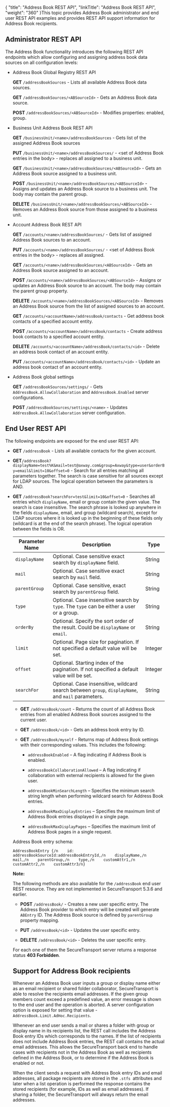 {
    "title": "Address Book REST API",
    "linkTitle": "Address Book REST API",
    "weight": "360"
}This topic provides Address Book administrator and end user REST API examples and provides REST API support information for Address Book recipients.

## Administrator REST API

The Address Book functionality introduces the following REST API endpoints which allow configuring and assigning address book data sources on all configuration levels:

-   Address Book Global Registry REST API  
    **GET** `/addressBookSources` - Lists all available Address Book data sources.  
    **GET** `/addressBookSources/<ABSourceId>` - Gets an Address Book data source.  
    **POST** `/addressBookSources/<ABSourceId>` - Modifies properties: enabled, group.
-   Business Unit Address Book REST API  
    **GET** `/businessUnit/<name>/addressBookSources` - Gets list of the assigned Address Book sources  
    **PUT** `/businessUnit/<name>/addressBookSources/` - &lt;set of Address Book entries in the body> - replaces all assigned to a business unit.  
    **GET** `/businessUnit/<name>/addressBookSources/<ABSourceId>` - Gets an Address Book source assigned to a business unit.  
    **POST** `/businessUnit/<name>/addressBookSources/<ABSourceId>` - Assigns and updates an Address Book source to a business unit. The body may contain the parent group.  
    **DELETE** `/businessUnit/<name>/addressBookSources/<ABSourceId>` - Removes an Address Book source from those assigned to a business unit.
-   Account Address Book REST API  
    **GET** `/accounts/<name>/addressBookSources/` - Gets list of assigned Address Book sources to an account.  
    **PUT** `/accounts/<name>/addressBookSources/` - &lt;set of Address Book entries in the body> - replaces all assigned.  
    **GET** `/accounts/<name>/addressBookSources/<ABSourceId>` - Gets an Address Book source assigned to an account.  
    **POST** `/accounts/<name>/addressBookSources/<ABSourceId>` - Assigns or updates an Address Book source to an account. The body may contain the parent group property.  
    **DELETE** `/accounts/<name>/addressBookSources/<ABSourceId>` - Removes an Address Book source from the list of assigned sources to an account.  
    **GET** `/accounts/<accountName>/addressBook/contacts` - Get address book contacts of a specified account entity.  
    **POST** `/accounts/<accountName>/addressBook/contacts` - Create address book contacts to a specified account entity.  
    **DELETE** `/accounts/<accountName>/addressBook/contacts/<id>` - Delete an address book contact of an account entity.  
    **PUT** `/accounts/<accountName>/addressBook/contacts/<id>` - Update an address book contact of an account entity.
-   Address Book global settings  
    **GET** `/addressBookSources/settings/` - Gets `AddressBook.AllowCollaboration` and `AddressBook.Enabled` server configurations.  
    **POST** `/addressBookSources/settings/<name>` - Updates `AddressBook.AllowCollaboration` server configuration.

## End User REST API

The following endpoints are exposed for the end user REST API:

-   **GET** `/addressBook` - Lists all available contacts for the given account.

-   **GET**`/addressBook?displayName=test%K&mail=test@axway.com&group=Axway&type=user&orderBy=email&limit=10&offset=0` - Search for all entries matching all parameters together. The search is case sensitive for all sources except for LDAP sources. The logical operation between the parameters is AND.

-   **GET** `/addressBook?searchFor=test&limit=10&offset=0` - Searches all entries which `displayName`, email or group contain the given value. The search is case insensitive. The search phrase is looked up anywhere in the fields `displayName`, email, and group (wildcard search), except for LDAP sources where it is looked up in the beginning of these fields only (wildcard is at the end of the search phrase). The logical operation between the fields is OR.  
    

    <table cellspacing="0">
   <col/>
   <col/>
   <col/>
   <thead>
      <tr>
         <th>Parameter Name</th>
         <th>Description</th>
         <th>Type</th>
      </tr>
   </thead>
   <tbody>
      <tr>
         <td><code>displayName</code>
         </td>
         <td>Optional. Case sensitive exact search by <code>displayName</code> field.         </td>
         <td>String         </td>
      </tr>
      <tr>
         <td><code>mail</code>
         </td>
         <td>Optional. Case sensitive exact search by <code>mail</code> field.         </td>
         <td>String         </td>
      </tr>
      <tr>
         <td><code>parentGroup</code>
         </td>
         <td>Optional. Case sensitive, exact search by <code>parentGroup</code> field.         </td>
         <td>String         </td>
      </tr>
      <tr>
         <td><code>type</code>
         </td>
         <td>Optional. Case insensitive search by <code>type</code>. The <code>type</code> can be either a user or a group.         </td>
         <td>String         </td>
      </tr>
      <tr>
         <td><code>orderBy</code>
         </td>
         <td>Optional. Specify the sort order of the result. Could be <code>displayName</code> or <code>email</code>.         </td>
         <td>String         </td>
      </tr>
      <tr>
         <td><code>limit</code>
         </td>
         <td>Optional. Page size for pagination. If not specified a default value will be set.         </td>
         <td>Integer         </td>
      </tr>
      <tr>
         <td><code>offset</code>
         </td>
         <td>Optional. Starting index of the pagination. If not specified a default value will be set.         </td>
         <td>Integer         </td>
      </tr>
      <tr>
         <td><code>searchFor</code>
         </td>
         <td>Optional. Case insensitive, wildcard search between <code>group</code>, <code>displayName</code>, and <code>mail</code> parameters.         </td>
         <td>String         </td>
      </tr>
   </tbody>
</table>

-   **GET** `/addressBook/count` - Returns the count of all Address Book entries from all enabled Address Book sources assigned to the current user.

-   **GET** `/addressBook/<id>` - Gets an address book entry by ID.

-   **GET** `/addressBook/myself` - Returns map of Address Book settings with their corresponding values. This includes the following:
    -   `addressBookEnabled` – A flag indicating if Address Book is enabled.
    -   `addressBookCollaborationAllowed` – A flag indicating if collaboration with external recipients is allowed for the given user.
    -   `addressBookMinSearchLength` – Specifies the minimum search string length when performing wildcard search for Address Book entries.
    -   `addressBookMaxDisplayEntries` – Specifies the maximum limit of Address Book entries displayed in a single page.
    -   `addressBookMaxDisplayPages` – Specifies the maximum limit of Address Book pages in a single request.

Address Book entry schema:

    AddressBookEntry {/n    id: addressBookSourceId:addressBookEntryId,/n    displayName,/n    mail,/n    parentGroup,/n    type,/n    customAttr1,/n    customAttr2,/n    customAttr3/n}

**Note:**

The following methods are also available for the `/addressBook` end user REST resource. They are not implemented in SecureTransport 5.3.6 and earlier.

-   **POST** `/addressBook/` - Creates a new user specific entry. The Address Book provider to which entry will be created will generate `ABEntry` ID. The Address Book source is defined by `parentGroup` property mapping.
-   **PUT** `/addressBook/<id>` - Updates the user specific entry.
-   **DELETE** `/addressBook/<id>` - Deletes the user specific entry.

For each one of them the SecureTransport server returns a response status **403 Forbidden**.

## Support for Address Book recipients

Whenever an Address Book user inputs a group or display name either as an email recipient or shared folder collaborator, SecureTransport is able to resolve the recipients email addresses. If the given group members count exceed a predefined value, an error message is shown to the end user and the operation is aborted. A server configuration option is exposed for setting that value - `AddressBook.Limit.AdHoc.Recipients`.

Whenever an end user sends a mail or shares a folder with group or display name in its recipients list, the REST call includes the Address Book entry IDs which corresponds to the names. If the list of recipients does not include Address Book entries, the REST call contains the actual email addresses. This allows the SecureTransport back end to handle cases with recipients not in the Address Book as well as recipients defined in the Address Book, or to determine if the Address Book is enabled or not.

When the client sends a request with Address Book entry IDs and email addresses, all package recipients are stored in the `.stfs `attributes and later when a list operation is performed the response contains the stored recipients (for example, IDs as well as email addresses). If sharing a folder, the SecureTransport will always return the email addresses.
